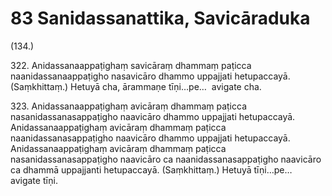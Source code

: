 # 83 Sanidassanattika, Savicāraduka

(134.)

322\. Anidassanaappaṭighaṃ savicāraṃ dhammaṃ paṭicca naanidassanaappaṭigho nasavicāro dhammo uppajjati hetupaccayā. (Saṃkhittaṃ.) Hetuyā cha, ārammaṇe tīṇi…pe…  avigate cha.

323\. Anidassanaappaṭighaṃ avicāraṃ dhammaṃ paṭicca nasanidassanasappaṭigho naavicāro dhammo uppajjati hetupaccayā. Anidassanaappaṭighaṃ avicāraṃ dhammaṃ paṭicca naanidassanasappaṭigho naavicāro dhammo uppajjati hetupaccayā. Anidassanaappaṭighaṃ avicāraṃ dhammaṃ paṭicca nasanidassanasappaṭigho naavicāro ca naanidassanasappaṭigho naavicāro ca dhammā uppajjanti hetupaccayā. (Saṃkhittaṃ.) Hetuyā tīṇi…pe…  avigate tīṇi.
